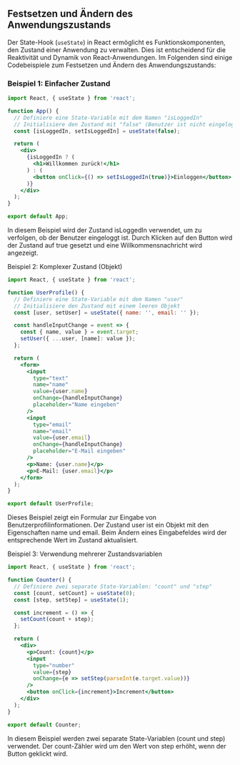 ## Festsetzen und Ändern des Anwendungszustands

Der State-Hook (`useState`) in React ermöglicht es Funktionskomponenten, den Zustand einer Anwendung zu verwalten. Dies ist entscheidend für die Reaktivität und Dynamik von React-Anwendungen. Im Folgenden sind einige Codebeispiele zum Festsetzen und Ändern des Anwendungszustands:

### Beispiel 1: Einfacher Zustand

```jsx
import React, { useState } from 'react';

function App() {
  // Definiere eine State-Variable mit dem Namen "isLoggedIn"
  // Initialisiere den Zustand mit "false" (Benutzer ist nicht eingeloggt)
  const [isLoggedIn, setIsLoggedIn] = useState(false);

  return (
    <div>
      {isLoggedIn ? (
        <h1>Willkommen zurück!</h1>
      ) : (
        <button onClick={() => setIsLoggedIn(true)}>Einloggen</button>
      )}
    </div>
  );
}

export default App;
```

In diesem Beispiel wird der Zustand isLoggedIn verwendet, um zu verfolgen, ob der Benutzer eingeloggt ist. Durch Klicken auf den Button wird der Zustand auf true gesetzt und eine Willkommensnachricht wird angezeigt.

Beispiel 2: Komplexer Zustand (Objekt)

```jsx
import React, { useState } from 'react';

function UserProfile() {
  // Definiere eine State-Variable mit dem Namen "user"
  // Initialisiere den Zustand mit einem leeren Objekt
  const [user, setUser] = useState({ name: '', email: '' });

  const handleInputChange = event => {
    const { name, value } = event.target;
    setUser({ ...user, [name]: value });
  };

  return (
    <form>
      <input
        type="text"
        name="name"
        value={user.name}
        onChange={handleInputChange}
        placeholder="Name eingeben"
      />
      <input
        type="email"
        name="email"
        value={user.email}
        onChange={handleInputChange}
        placeholder="E-Mail eingeben"
      />
      <p>Name: {user.name}</p>
      <p>E-Mail: {user.email}</p>
    </form>
  );
}

export default UserProfile;
```

Dieses Beispiel zeigt ein Formular zur Eingabe von Benutzerprofilinformationen. Der Zustand user ist ein Objekt mit den Eigenschaften name und email. Beim Ändern eines Eingabefeldes wird der entsprechende Wert im Zustand aktualisiert.

Beispiel 3: Verwendung mehrerer Zustandsvariablen

```jsx
import React, { useState } from 'react';

function Counter() {
  // Definiere zwei separate State-Variablen: "count" und "step"
  const [count, setCount] = useState(0);
  const [step, setStep] = useState(1);

  const increment = () => {
    setCount(count + step);
  };

  return (
    <div>
      <p>Count: {count}</p>
      <input
        type="number"
        value={step}
        onChange={e => setStep(parseInt(e.target.value))}
      />
      <button onClick={increment}>Increment</button>
    </div>
  );
}

export default Counter;
```
In diesem Beispiel werden zwei separate State-Variablen (count und step) verwendet. Der count-Zähler wird um den Wert von step erhöht, wenn der Button geklickt wird.